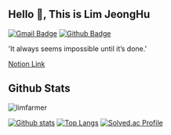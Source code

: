 ## Hello 👋, This is Lim JeongHu
[![Gmail Badge](https://img.shields.io/badge/-dlaeocjf94@gmail.com-c14438?style=flat&logo=Gmail&logoColor=white&link=mailto:dlaeocjf94@naver.com)](mailto:dlaeocjf94@naver.com) [![Github Badge](https://img.shields.io/badge/-limfarmer-grey?style=flat&logo=github&logoColor=white&link=https://github.com/limfarmer/)](https://www.github.com/limfarmer/) <p align='left'>'It always seems impossible until it’s done.'</p><p align='left' style='color =red'>  <a href='https://www.notion.so/50354f2037474aab8bde41c04d20c159 ' target=_blank ><u>Notion Link</u></a></p>
## Github Stats
<p align=left> <img src=https://komarev.com/ghpvc/?username=limfarmer alt=limfarmer /> </p>

[![Github stats](https://github-readme-stats.vercel.app/api?username=limfarmer&show_icons=true&include_all_commits=true&hide_rank=true)](https://github.com/limfarmer/github-readme-stats)
[![Top Langs](https://github-readme-stats.vercel.app/api/top-langs/?username=limfarmer&layout=compact)](https://github.com/limfarmer/github-readme-stats)
[![Solved.ac Profile](http://mazassumnida.wtf/api/v2/generate_badge?boj=dlaeocjf123)](https://solved.ac/dlaeocjf123/)

